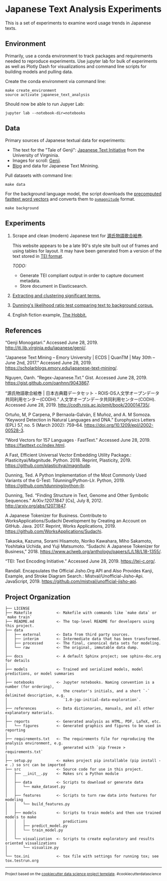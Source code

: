 Japanese Text Analysis Experiments
==============================

This is a set of experiments to examine word usage trends in Japanese texts.

Environment
------------
Primarily, use a conda environment to track packages and requirements needed to reproduce experiments. 
Use jupyter lab for bulk of experiments as well as Plotly Dash for visualizations and command line scripts
for building models and pulling data.

Create the conda environment via command line:
```
make create_environment
source activate japanese_text_analysis
```

Should now be able to run Jupyer Lab:
```
jupyter lab --notebook-dir=notebooks
```

Data
----

Primary sources of Japanese textual data for experiments:

* The text for the "Tale of Genji": [Japanese Text Initiative](http://jti.lib.virginia.edu/japanese/genji/) from the University of Virgninia.
* Images for scroll: [Genji](http://codh.rois.ac.jp/pmjt/book/200014735/200014735.zip).
* [Blog](https://scholarblogs.emory.edu/japanese-text-mining/) and data for Japanese Text Minining.

Pull datasets with command line:
```
make data
```

For the background language model, the script downloads the [precomputed fasttext word vectors](https://fasttext.cc/docs/en/crawl-vectors.html) and converts them to [`pymagnitude`](https://github.com/plasticityai/magnitude) format. 
```
make background
```

Experiments
-----------

1. Scrape and clean (modern) Japanese text for [源氏物語歌合絵巻](https://github.com/rn123/japanese_text_analysis/blob/master/notebooks/RN%201.0%20Genji%20Data.ipynb).

   This website appears to be a late 90's style site built out of frames and using tables for layout. It may have been generated from a version 
   of the text stored in [TEI format](https://en.wikipedia.org/wiki/Text_Encoding_Initiative).

   *TODO:* 
   * Generate TEI compliant output in order to capture document metadata.
   * Store document in Elasticsearch.

2. [Extracting and clustering significant terms.](https://github.com/rn123/japanese_text_analysis/blob/master/notebooks/RN%201.0%20Genji%20Clustering%20Significant%20Terms.ipynb)
3. [Dunning's likelihood ratio test comparing text to background corpus.](https://github.com/rn123/japanese_text_analysis/blob/master/notebooks/Statistics%20of%20Surprise%20and%20Coincidence.ipynb)
4. English fiction example, [The Hobbit.](https://github.com/rn123/japanese_text_analysis/blob/master/notebooks/textual_analysis_hobbit.ipynb)

References
----------

“Genji Monogatari.” Accessed June 28, 2019. http://jti.lib.virginia.edu/japanese/genji/.

“Japanese Text Mining – Emory University | ECDS | QuanTM | May 30th – June 2nd, 2017.” Accessed June 28, 2019. https://scholarblogs.emory.edu/japanese-text-mining/.

Nguyen, Oanh. “Regex-Japanese.Txt.” Gist. Accessed June 28, 2019. https://gist.github.com/oanhnn/9043867.

“源氏物語歌合絵巻 | 日本古典籍データセット - ROIS-DS人文学オープンデータ共同利用センター(CODH).” 人文学オープンデータ共同利用センター(CODH). Accessed June 28, 2019. http://codh.rois.ac.jp/pmjt/book/200014735/.

Ortuño, M, P Carpena, P Bernaola-Galván, E Muñoz, and A. M Somoza. “Keyword Detection in Natural Languages and DNA.” Europhysics Letters (EPL) 57, no. 5 (March 2002): 759–64. https://doi.org/10.1209/epl/i2002-00528-3.

“Word Vectors for 157 Languages · FastText.” Accessed June 28, 2019. https://fasttext.cc/index.html.

A Fast, Efficient Universal Vector Embedding Utility Package.: Plasticityai/Magnitude. Python. 2018. Reprint, Plasticity, 2019. https://github.com/plasticityai/magnitude.

Dunning, Ted. A Python Implementation of the Most Commonly Used Variants of the G-Test: Tdunning/Python-Llr. Python, 2019. https://github.com/tdunning/python-llr.

Dunning, Ted. “Finding Structure in Text, Genome and Other Symbolic Sequences.” ArXiv:1207.1847 [Cs], July 8, 2012. http://arxiv.org/abs/1207.1847.

A Japanese Tokenizer for Business. Contribute to WorksApplications/Sudachi Development by Creating an Account on GitHub. Java. 2017. Reprint, Works Applications, 2019. https://github.com/WorksApplications/Sudachi.

Takaoka, Kazuma, Sorami Hisamoto, Noriko Kawahara, Miho Sakamoto, Yoshitaka Uchida, and Yuji Matsumoto. “Sudachi: A Japanese Tokenizer for Business,” 2018. https://www.aclweb.org/anthology/papers/L/L18/L18-1355/.

“TEI: Text Encoding Initiative.” Accessed June 28, 2019. https://tei-c.org/.

Randall. Encapsulates the Official Jisho.Org API and Also Provides Kanji, Example, and Stroke Diagram Search.: Mistval/Unofficial-Jisho-Api. JavaScript, 2019. https://github.com/mistval/unofficial-jisho-api.


Project Organization
------------

    ├── LICENSE
    ├── Makefile           <- Makefile with commands like `make data` or `make train`
    ├── README.md          <- The top-level README for developers using this project.
    ├── data
    │   ├── external       <- Data from third party sources.
    │   ├── interim        <- Intermediate data that has been transformed.
    │   ├── processed      <- The final, canonical data sets for modeling.
    │   └── raw            <- The original, immutable data dump.
    │
    ├── docs               <- A default Sphinx project; see sphinx-doc.org for details
    │
    ├── models             <- Trained and serialized models, model predictions, or model summaries
    │
    ├── notebooks          <- Jupyter notebooks. Naming convention is a number (for ordering),
    │                         the creator's initials, and a short `-` delimited description, e.g.
    │                         `1.0-jqp-initial-data-exploration`.
    │
    ├── references         <- Data dictionaries, manuals, and all other explanatory materials.
    │
    ├── reports            <- Generated analysis as HTML, PDF, LaTeX, etc.
    │   └── figures        <- Generated graphics and figures to be used in reporting
    │
    ├── requirements.txt   <- The requirements file for reproducing the analysis environment, e.g.
    │                         generated with `pip freeze > requirements.txt`
    │
    ├── setup.py           <- makes project pip installable (pip install -e .) so src can be imported
    ├── src                <- Source code for use in this project.
    │   ├── __init__.py    <- Makes src a Python module
    │   │
    │   ├── data           <- Scripts to download or generate data
    │   │   └── make_dataset.py
    │   │
    │   ├── features       <- Scripts to turn raw data into features for modeling
    │   │   └── build_features.py
    │   │
    │   ├── models         <- Scripts to train models and then use trained models to make
    │   │   │                 predictions
    │   │   ├── predict_model.py
    │   │   └── train_model.py
    │   │
    │   └── visualization  <- Scripts to create exploratory and results oriented visualizations
    │       └── visualize.py
    │
    └── tox.ini            <- tox file with settings for running tox; see tox.testrun.org


--------

<p><small>Project based on the <a target="_blank" href="https://drivendata.github.io/cookiecutter-data-science/">cookiecutter data science project template</a>. #cookiecutterdatascience</small></p>

